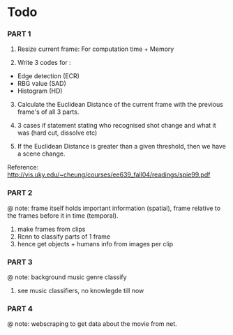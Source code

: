 # Todo

### PART 1
1) Resize current frame: For computation time + Memory

2) Write 3 codes for :
- Edge detection (ECR) 
- RBG value (SAD)
- Histogram (HD)

3) Calculate the Euclidean Distance of the current frame with the previous frame's of all 3 parts.

4) 3 cases if statement stating who recognised shot change and what it was (hard cut, dissolve etc)

5) If the Euclidean Distance is greater than a given threshold, then we have a scene change.


Reference: http://vis.uky.edu/~cheung/courses/ee639_fall04/readings/spie99.pdf
### PART 2
@ note: frame itself holds important information (spatial), frame relative to the frames before it in time (temporal).

1) make frames from clips
2) Rcnn to classify parts of 1 frame
3) hence get objects + humans info from images per clip

### PART 3
@ note: background music genre classify

1) see music classifiers, no knowlegde till now

### PART 4
@ note: webscraping to get data about the movie from net.
